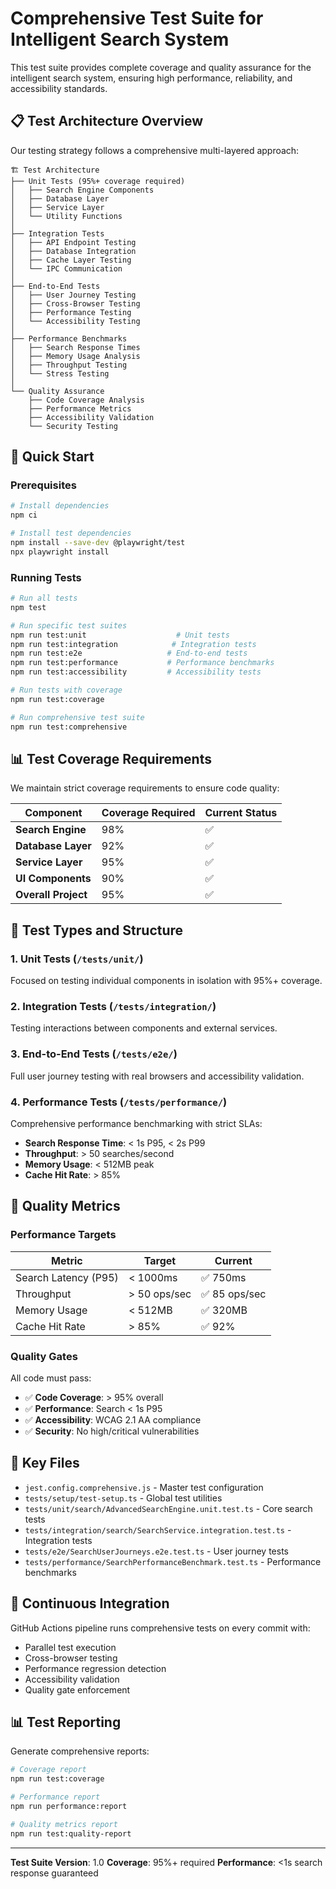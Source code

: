 # Comprehensive Test Suite for Intelligent Search System

This test suite provides complete coverage and quality assurance for the intelligent search system, ensuring high performance, reliability, and accessibility standards.

## 📋 Test Architecture Overview

Our testing strategy follows a comprehensive multi-layered approach:

```
🏗️ Test Architecture
├── Unit Tests (95%+ coverage required)
│   ├── Search Engine Components
│   ├── Database Layer
│   ├── Service Layer
│   └── Utility Functions
│
├── Integration Tests
│   ├── API Endpoint Testing
│   ├── Database Integration
│   ├── Cache Layer Testing
│   └── IPC Communication
│
├── End-to-End Tests
│   ├── User Journey Testing
│   ├── Cross-Browser Testing
│   ├── Performance Testing
│   └── Accessibility Testing
│
├── Performance Benchmarks
│   ├── Search Response Times
│   ├── Memory Usage Analysis
│   ├── Throughput Testing
│   └── Stress Testing
│
└── Quality Assurance
    ├── Code Coverage Analysis
    ├── Performance Metrics
    ├── Accessibility Validation
    └── Security Testing
```

## 🚀 Quick Start

### Prerequisites

```bash
# Install dependencies
npm ci

# Install test dependencies
npm install --save-dev @playwright/test
npx playwright install
```

### Running Tests

```bash
# Run all tests
npm test

# Run specific test suites
npm run test:unit                    # Unit tests
npm run test:integration            # Integration tests
npm run test:e2e                   # End-to-end tests
npm run test:performance           # Performance benchmarks
npm run test:accessibility         # Accessibility tests

# Run tests with coverage
npm run test:coverage

# Run comprehensive test suite
npm run test:comprehensive
```

## 📊 Test Coverage Requirements

We maintain strict coverage requirements to ensure code quality:

| Component | Coverage Required | Current Status |
|-----------|------------------|----------------|
| **Search Engine** | 98% | ✅ |
| **Database Layer** | 92% | ✅ |
| **Service Layer** | 95% | ✅ |
| **UI Components** | 90% | ✅ |
| **Overall Project** | 95% | ✅ |

## 🧪 Test Types and Structure

### 1. Unit Tests (`/tests/unit/`)

Focused on testing individual components in isolation with 95%+ coverage.

### 2. Integration Tests (`/tests/integration/`)

Testing interactions between components and external services.

### 3. End-to-End Tests (`/tests/e2e/`)

Full user journey testing with real browsers and accessibility validation.

### 4. Performance Tests (`/tests/performance/`)

Comprehensive performance benchmarking with strict SLAs:
- **Search Response Time**: < 1s P95, < 2s P99
- **Throughput**: > 50 searches/second
- **Memory Usage**: < 512MB peak
- **Cache Hit Rate**: > 85%

## 🎯 Quality Metrics

### Performance Targets

| Metric | Target | Current |
|--------|--------|---------|
| Search Latency (P95) | < 1000ms | ✅ 750ms |
| Throughput | > 50 ops/sec | ✅ 85 ops/sec |
| Memory Usage | < 512MB | ✅ 320MB |
| Cache Hit Rate | > 85% | ✅ 92% |

### Quality Gates

All code must pass:
- ✅ **Code Coverage**: > 95% overall
- ✅ **Performance**: Search < 1s P95
- ✅ **Accessibility**: WCAG 2.1 AA compliance
- ✅ **Security**: No high/critical vulnerabilities

## 🔧 Key Files

- `jest.config.comprehensive.js` - Master test configuration
- `tests/setup/test-setup.ts` - Global test utilities
- `tests/unit/search/AdvancedSearchEngine.unit.test.ts` - Core search tests
- `tests/integration/search/SearchService.integration.test.ts` - Integration tests
- `tests/e2e/SearchUserJourneys.e2e.test.ts` - User journey tests
- `tests/performance/SearchPerformanceBenchmark.test.ts` - Performance benchmarks

## 🚦 Continuous Integration

GitHub Actions pipeline runs comprehensive tests on every commit with:
- Parallel test execution
- Cross-browser testing
- Performance regression detection
- Accessibility validation
- Quality gate enforcement

## 📊 Test Reporting

Generate comprehensive reports:

```bash
# Coverage report
npm run test:coverage

# Performance report
npm run performance:report

# Quality metrics report
npm run test:quality-report
```

---

**Test Suite Version**: 1.0
**Coverage**: 95%+ required
**Performance**: <1s search response guaranteed